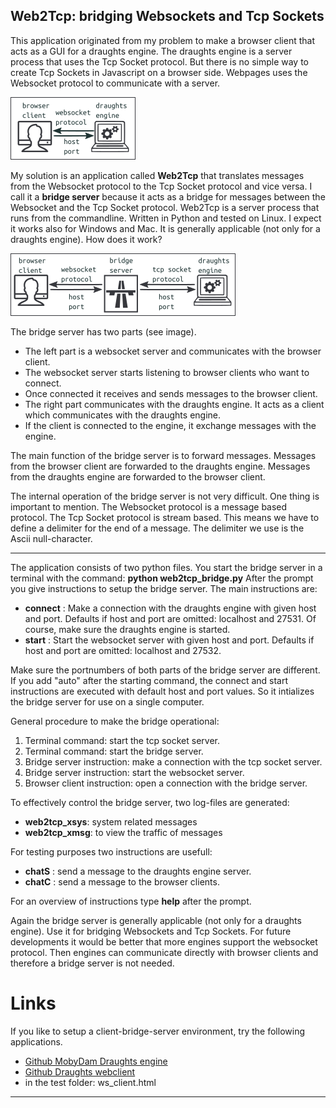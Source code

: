 Web2Tcp: bridging Websockets and Tcp Sockets 
--------------------------------------------

This application originated from my problem to make a browser client that acts as a GUI for a draughts engine. The draughts engine is a server process that uses the Tcp Socket protocol.
But there is no simple way to create Tcp Sockets in Javascript on a browser side. Webpages uses the Websocket protocol to communicate with a server. 

![connect](images/connect.png)

My solution is an application called **Web2Tcp** that translates messages from the Websocket protocol to the Tcp Socket protocol and vice versa. I call it a **bridge server** because it acts as a bridge for messages between the Websocket and the Tcp Socket protocol.
Web2Tcp is a server process that runs from the commandline. Written in Python and tested on Linux. I expect it works also for Windows and Mac. It is generally applicable (not only for a draughts engine).
How does it work? 

![bridge](images/bridge.png)

The bridge server has two parts (see image).
- The left part is a websocket server and communicates with the browser client.
- The websocket server starts listening to browser clients who want to connect.
- Once connected it receives and sends messages to the browser client.
- The right part communicates with the draughts engine. It acts as a client which communicates with the draughts engine.
- If the client is connected to the engine, it exchange messages with the engine. 

The main function of the bridge server is to forward messages. Messages from the browser client are forwarded to the draughts engine. Messages from the draughts engine are forwarded to the browser client.

The internal operation of the bridge server is not very difficult. One thing is important to mention. The Websocket protocol is a message based protocol. The Tcp Socket protocol is stream based. This means we have to define a delimiter for the end of a message. The delimiter we use is the Ascii null-character. 

<hr/>

The application consists of two python files.
You start the bridge server in a terminal with the command: **python web2tcp_bridge.py**
After the prompt you give instructions to setup the bridge server. The main instructions are:
- **connect** **<host>** **<port>**:
  Make a connection with the draughts engine with given host and port.
  Defaults if host and port are omitted: localhost and 27531.
  Of course, make sure the draughts engine is started.
- **start** **<host>** **<port>**:
  Start the websocket server with given host and port.
  Defaults if host and port are omitted: localhost and 27532.

Make sure the portnumbers of both parts of the bridge server are different.
If you add "auto" after the starting command, the connect and start instructions are executed with default host and port values. So it intializes the bridge server for use on a single computer. 

General procedure to make the bridge operational:
1. Terminal command: start the tcp socket server.
2. Terminal command: start the bridge server.
3. Bridge server instruction: make a connection with the tcp socket server.
4. Bridge server instruction: start the websocket server.
5. Browser client instruction: open a connection with the bridge server.

To effectively control the bridge server, two log-files are generated:
- **web2tcp_xsys**: system related messages
- **web2tcp_xmsg**: to view the traffic of messages

For testing purposes two instructions are usefull:
- **chatS** **<msg>**: send a message to the draughts engine server.
- **chatC** **<msg>**: send a message to the browser clients.

For an overview of instructions type **help** after the prompt.

Again the bridge server is generally applicable (not only for a draughts engine). Use it for bridging Websockets and Tcp Sockets.
For future developments it would be better that more engines support the websocket protocol. Then engines can communicate directly with browser clients and therefore a bridge server is not needed.

Links
=====
If you like to setup a client-bridge-server environment, try the following applications.
- [Github MobyDam Draughts engine](https://github.com/rhalbersma/mobydam)
- [Github Draughts webclient]( xxx )
- in the test folder: ws_client.html

<hr/>

